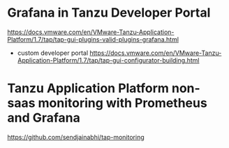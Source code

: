 # Grafana in Tanzu Developer Portal
https://docs.vmware.com/en/VMware-Tanzu-Application-Platform/1.7/tap/tap-gui-plugins-valid-plugins-grafana.html
- custom developer portal https://docs.vmware.com/en/VMware-Tanzu-Application-Platform/1.7/tap/tap-gui-configurator-building.html

# Tanzu Application Platform non-saas monitoring with Prometheus and Grafana
https://github.com/sendjainabhi/tap-monitoring